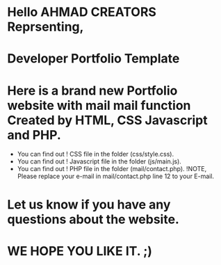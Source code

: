 # Hello AHMAD CREATORS Reprsenting, 

# Developer Portfolio Template
# Here is a brand new Portfolio website with mail mail function Created by HTML, CSS Javascript and PHP.
  

-	You can find out ! CSS file in the folder (css/style.css).
-	You can find out ! Javascript file in the folder (js/main.js).
-	You can find out ! PHP file in the folder (mail/contact.php). 
    !NOTE, Please replace your e-mail in mail/contact.php line 12 to your E-mail.    



# Let us know if you have any questions about the website.

# WE HOPE YOU LIKE IT. ;)